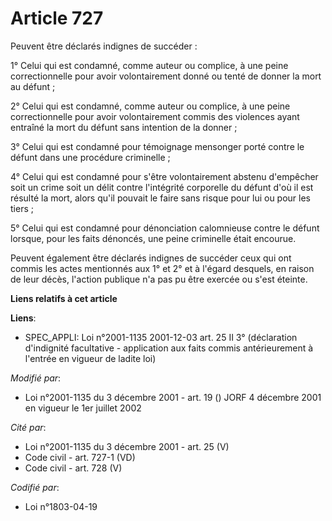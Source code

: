 # Article 727

Peuvent être déclarés indignes de succéder :

1° Celui qui est condamné, comme auteur ou complice, à une peine correctionnelle pour avoir volontairement donné ou tenté de
donner la mort au défunt ;

2° Celui qui est condamné, comme auteur ou complice, à une peine correctionnelle pour avoir volontairement commis des
violences ayant entraîné la mort du défunt sans intention de la donner ;

3° Celui qui est condamné pour témoignage mensonger porté contre le défunt dans une procédure criminelle ;

4° Celui qui est condamné pour s'être volontairement abstenu d'empêcher soit un crime soit un délit contre l'intégrité
corporelle du défunt d'où il est résulté la mort, alors qu'il pouvait le faire sans risque pour lui ou pour les tiers ;

5° Celui qui est condamné pour dénonciation calomnieuse contre le défunt lorsque, pour les faits dénoncés, une peine
criminelle était encourue.

Peuvent également être déclarés indignes de succéder ceux qui ont commis les actes mentionnés aux 1° et 2° et à l'égard
desquels, en raison de leur décès, l'action publique n'a pas pu être exercée ou s'est éteinte.

**Liens relatifs à cet article**

**Liens**:

  - SPEC_APPLI: Loi n°2001-1135 2001-12-03 art. 25 II 3° (déclaration d'indignité facultative - application aux faits commis antérieurement à l'entrée en vigueur de ladite loi)

_Modifié par_:

  - Loi n°2001-1135 du 3 décembre 2001 - art. 19 () JORF 4 décembre 2001 en vigueur le 1er juillet 2002

_Cité par_:

  - Loi n°2001-1135 du 3 décembre 2001 - art. 25 (V)
  - Code civil - art. 727-1 (VD)
  - Code civil - art. 728 (V)

_Codifié par_:

  - Loi n°1803-04-19
